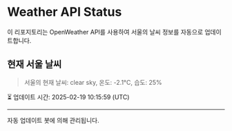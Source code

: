 
# Weather API Status

이 리포지토리는 OpenWeather API를 사용하여 서울의 날씨 정보를 자동으로 업데이트합니다.

## 현재 서울 날씨
> 서울의 현재 날씨: clear sky, 온도: -2.1°C, 습도: 25%

⏳ 업데이트 시간: 2025-02-19 10:15:59 (UTC)

---
자동 업데이트 봇에 의해 관리됩니다.
